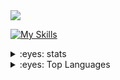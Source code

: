 
<img src="https://quotes-github-readme.vercel.app/api?type=horizontal&theme=dark&quote=程序员，喜欢写代码，喜欢做产品，喜欢分享技术知识，努力成为全栈，独立开发者。&author=古时的云"  />

[![My Skills](https://skillicons.dev/icons?i=javascript,typescript,react,vue,html,css,nodejs,figma&theme=light)](https://skillicons.dev)

<details>
<summary>:eyes: stats</summary>
  
[![Anurag's GitHub stats](https://github-readme-stats.vercel.app/api?username=Yunxj)](https://github.com/anuraghazra/github-readme-stats)

</details>

<details>
<summary>:eyes: Top Languages</summary>

[![Top Langs](https://github-readme-stats.vercel.app/api/top-langs/?username=Yunxj)](https://github.com/anuraghazra/github-readme-stats)

</details>




